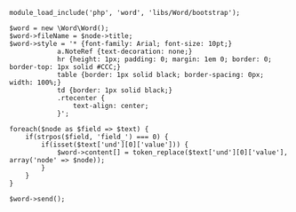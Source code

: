 
    module_load_include('php', 'word', 'libs/Word/bootstrap');

    $word = new \Word\Word();
    $word->fileName = $node->title;
    $word->style = '* {font-family: Arial; font-size: 10pt;}
                a.NoteRef {text-decoration: none;}
                hr {height: 1px; padding: 0; margin: 1em 0; border: 0; border-top: 1px solid #CCC;}
                table {border: 1px solid black; border-spacing: 0px; width: 100%;}
                td {border: 1px solid black;}
                .rtecenter {
                    text-align: center;
                }';

    foreach($node as $field => $text) {
        if(strpos($field, 'field_') === 0) {
            if(isset($text['und'][0]['value'])) {
                $word->content[] = token_replace($text['und'][0]['value'], array('node' => $node));
            }
        }
    }

    $word->send();